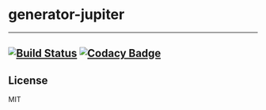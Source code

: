 # generator-jupiter 

---
[![Build Status](https://secure.travis-ci.org/Rastopyr/generator-jupiter.png?branch=master)](https://travis-ci.org/Rastopyr/generator-jupiter) [![Codacy Badge](https://www.codacy.com/project/badge/63cff385201b4bfe889dbfc743341fbf)](https://www.codacy.com/public/seninkasper/generatorjupiter)
---

## License

MIT
